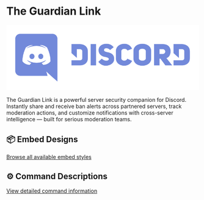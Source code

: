 # The Guardian Link

![Discord](images/discord.png)

The Guardian Link is a powerful server security companion for Discord. Instantly share and receive ban alerts across partnered servers, track moderation actions, and customize notifications with cross-server intelligence — built for serious moderation teams.



## 📦 Embed Designs
[Browse all available embed styles](https://github.com/afteryparty/Afterparty-Legal-Documentation/blob/main/The-Guardian-Link/readme/embde_designs.md)

## ⚙️ Command Descriptions
[View detailed command information](readme/commands.md)
